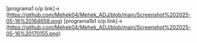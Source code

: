 [programa1 o/p link]->(https://github.com/Mehek04/Mehek_ADJ/blob/main/Screenshot%202025-05-16%20164658.png)
[programa1b1 o/p link]->(https://github.com/Mehek04/Mehek_ADJ/blob/main/Screenshot%202025-05-16%20170155.png)
